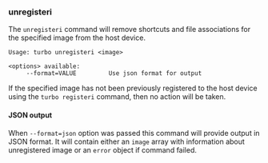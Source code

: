 ### unregisteri

The `unregisteri` command will remove shortcuts and file associations for the specified image from the host device.

```
Usage: turbo unregisteri <image>

<options> available:
     --format=VALUE         Use json format for output
```

If the specified image has not been previously registered to the host device using the `turbo registeri` command, then no action will be taken. 

#### JSON output

When `--format=json` option was passed this command will provide output in JSON format. It will contain either an `image` array with information about unregistered image or an `error` object if command failed.